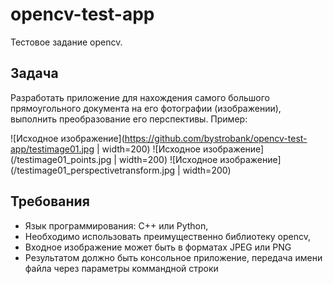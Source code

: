 # opencv-test-app
Тестовое задание opencv.

## Задача
Разработать приложение для нахождения самого большого прямоугольного документа на его фотографии (изображении), выполнить преобразование его перспективы. 
Пример:

![Исходное изображение](https://github.com/bystrobank/opencv-test-app/testimage01.jpg | width=200) ![Исходное изображение](/testimage01_points.jpg | width=200) ![Исходное изображение](/testimage01_perspectivetransform.jpg | width=200)

## Требования
* Язык программирования: C++ или Python,
* Необходимо использовать преимущественно библиотеку opencv,
* Входное изображение может быть в форматах JPEG или PNG
* Результатом должно быть консольное приложение, передача имени файла через параметры коммандной строки

